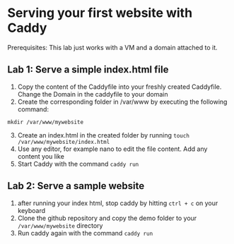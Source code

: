 # Serving your first website with Caddy
Prerequisites: This lab just works with a VM and a domain attached to it.
## Lab 1: Serve a simple index.html file
1. Copy the content of the Caddyfile into your freshly created Caddyfile. Change the Domain in the caddyfile to your domain
2. Create the corresponding folder in /var/www by executing the following command:
```
mkdir /var/www/mywebsite
```
3. Create an index.html in the created folder by running `touch /var/www/mywebsite/index.html`
4. Use any editor, for example nano to edit the file content. Add any content you like
5. Start Caddy with the command `caddy run`
## Lab 2: Serve a sample website
1. after running your index html, stop caddy by hitting `ctrl + c` on your keyboard
2. Clone the github repository and copy the demo folder to your `/var/www/mywebsite` directory
3. Run caddy again with the command `caddy run`
